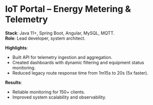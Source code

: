 # IoT Portal – Energy Metering & Telemetry  

**Stack**: Java 11+, Spring Boot, Angular, MySQL, MQTT.  
**Role**: Lead developer, system architect.  

**Highlights**:  
- Built API for telemetry ingestion and aggregation.  
- Created dashboards with dynamic filtering and equipment status monitoring.  
- Reduced legacy route response time from 1m15s to 20s (5x faster).  

**Results**:  
- Reliable monitoring for 150+ clients.  
- Improved system scalability and observability.  

